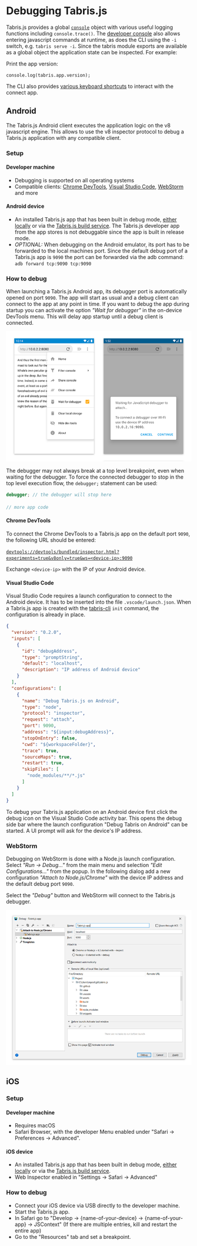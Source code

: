 ---
---
# Debugging Tabris.js

Tabris.js provides a global [`console`](./api/console.md) object with various useful logging functions including `console.trace()`. The [developer console](./developer-app.md#the-developer-tools) also allows entering javascript commands at runtime, as does the CLI using the `-i` switch, e.g. `tabris serve -i`. Since the tabris module exports are available as a global object the application state can be inspected. For example:

Print the app version:
```
console.log(tabris.app.version);
```

The CLI also provides [various keyboard shortcuts](./CLI.md#keyboard-shortcuts) to interact with the connect app.

## Android

The Tabris.js Android client executes the application logic on the v8 javascript engine. This allows to use the v8 inspector protocol to debug a Tabris.js application with any compatible client.

### Setup

#### Developer machine

* Debugging is supported on all operating systems
* Compatible clients: [Chrome DevTools](https://developers.google.com/web/tools/chrome-devtools/), [Visual Studio Code](https://code.visualstudio.com/), [WebStorm](https://www.jetbrains.com/webstorm/) and more

#### Android device

* An installed Tabris.js app that has been built in debug mode, [either locally](./build.md#local-build) or via the [Tabris.js build service](./build.md#build-service).  The Tabris.js developer app from the app stores is not debuggable since the app is built in release mode.
* _OPTIONAL:_ When debugging on the Android emulator, its port has to be forwarded to the local machines port. Since the default debug port of a Tabris.js app is `9090` the port can be forwarded via the adb command: `adb forward tcp:9090 tcp:9090`

### How to debug

When launching a Tabris.js Android app, its debugger port is automatically opened on port `9090`. The app will start as usual and a debug client can connect to the app at any point in time. If you want to debug the app during startup you can activate the option _"Wait for debugger"_ in the on-device DevTools menu. This will delay app startup until a debug client is connected.

![Debug Android](./img/debug-android.png)

The debugger may not always break at a top level breakpoint, even when waiting for the debugger. To force the connected debugger to stop in the top level execution flow, the `debugger;` statement can be used:

```js
debugger; // the debugger will stop here

// more app code
```

#### Chrome DevTools

To connect the Chrome DevTools to a Tabris.js app on the default port `9090`, the following URL should be entered:

[`devtools://devtools/bundled/inspector.html?experiments=true&v8only=true&ws=<device-ip>:9090`](devtools://devtools/bundled/inspector.html?experiments=true&v8only=true&ws=<device-ip>:9090)

Exchange `<device-ip>` with the IP of your Android device.

#### Visual Studio Code

Visual Studio Code requires a launch configuration to connect to the Android device. It has to be inserted into the file `.vscode/launch.json`. When a Tabris.js app is created with the [tabris-cli](https://github.com/eclipsesource/tabris-js-cli) `init` command, the configuration is already in place.

```json
{
  "version": "0.2.0",
  "inputs": [
    {
      "id": "debugAddress",
      "type": "promptString",
      "default": "localhost",
      "description": "IP address of Android device"
    }
  ],
  "configurations": [
    {
      "name": "Debug Tabris.js on Android",
      "type": "node",
      "protocol": "inspector",
      "request": "attach",
      "port": 9090,
      "address": "${input:debugAddress}",
      "stopOnEntry": false,
      "cwd": "${workspaceFolder}",
      "trace": true,
      "sourceMaps": true,
      "restart": true,
      "skipFiles": [
        "node_modules/**/*.js"
      ]
    }
  ]
}

```

To debug your Tabris.js application on an Android device first click the debug icon on the Visual Studio Code activity bar. This opens the debug side bar where the launch configuration "Debug Tabris on Android" can be started. A UI prompt will ask for the device's IP address.

### WebStorm

Debugging on WebStorm is done with a Node.js launch configuration. Select _"Run -> Debug..."_ from the main menu and selection _"Edit Configurations..."_ from the popup. In the following dialog add a new configuration _"Attach to Node.js/Chrome"_ with the device IP address and the default debug port `9090`.

Select the _"Debug"_ button and WebStorm will connect to the Tabris.js debugger.

![Debug Android](./img/debug-android-webstorm.png)

## iOS

### Setup

#### Developer machine

* Requires macOS
* Safari Browser, with the developer Menu enabled under "Safari -> Preferences -> Advanced".

#### iOS device

* An installed Tabris.js app that has been built in debug mode, [either locally](./build.md#local-build) or via the [Tabris.js build service](./build.md#build-service).
* Web Inspector enabled in "Settings -> Safari -> Advanced"

### How to debug

* Connect your iOS device via USB directly to the developer machine.
* Start the Tabris.js app.
* In Safari go to "Develop -> \{name-of-your-device} -> \{name-of-your-app} -> JSContext" (If there are multiple entries, kill and restart the entire app)
* Go to the "Resources" tab and set a breakpoint.

